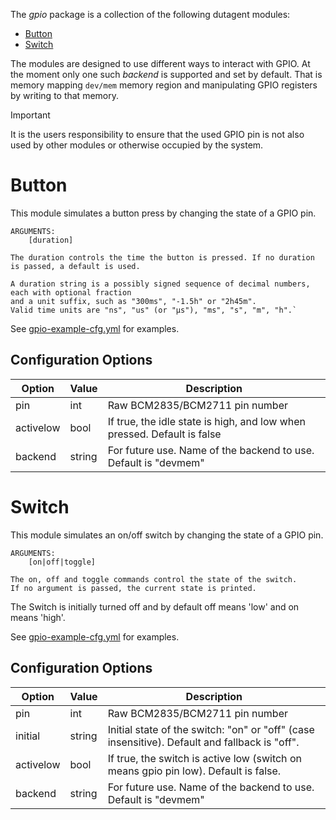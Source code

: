 The _gpio_ package is a collection of the following dutagent modules:

- [Button](#Button)
- [Switch](#Switch)

The modules are designed to use different ways to interact with GPIO. At the moment only one such _backend_ is supported
and set by default. That is memory mapping `dev/mem` memory region and manipulating GPIO registers by writing to that
memory. 

> [!IMPORTANT]  
> It is the users responsibility to ensure that the used GPIO pin is not also used by other modules
> or otherwise occupied by the system.

# Button

This module simulates a button press by changing the state of a GPIO pin.

```
ARGUMENTS:
	[duration]

The duration controls the time the button is pressed. If no duration is passed, a default is used.

A duration string is a possibly signed sequence of decimal numbers, each with optional fraction
and a unit suffix, such as "300ms", "-1.5h" or "2h45m".
Valid time units are "ns", "us" (or "µs"), "ms", "s", "m", "h".`
```

See [gpio-example-cfg.yml](./gpio-example-cfg.yml) for examples. 

## Configuration Options

| Option | Value | Description
|----------|--------|------------------------------------|
| pin | int | Raw BCM2835/BCM2711 pin number |
| activelow | bool | If true, the idle state is high, and low when pressed. Default is false |
| backend | string | For future use. Name of the backend to use. Default is "devmem" |

# Switch

This module simulates an on/off switch by changing the state of a GPIO pin.

```
ARGUMENTS:
	[on|off|toggle]

The on, off and toggle commands control the state of the switch.
If no argument is passed, the current state is printed.
```

The Switch is initially turned off and by default off means 'low' and on means 'high'.

See [gpio-example-cfg.yml](./gpio-example-cfg.yml) for examples.

## Configuration Options

| Option | Value | Description
|----------|--------|------------------------------------|
| pin | int | Raw BCM2835/BCM2711 pin number |
| initial | string | Initial state of the switch: "on" or "off" (case insensitive). Default and fallback is "off". |
| activelow | bool | If true, the switch is active low (switch on means gpio pin low). Default is false.|
| backend | string | For future use. Name of the backend to use. Default is "devmem" |